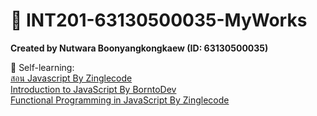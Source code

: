 # 🍱 INT201-63130500035-MyWorks

**Created by Nutwara Boonyangkongkaew (ID: 63130500035)**

🍙 Self-learning: <br>
[สอน Javascript By Zinglecode](https://www.youtube.com/playlist?list=PL_xSQKvnccplgKmdtqizMGRh11witheTM) <br>
[Introduction to JavaScript By BorntoDev](https://academy.borntodev.com/p/introduction-to-javascript) <br>
[Functional Programming in JavaScript By Zinglecode](https://www.youtube.com/playlist?list=PLOgiLP3tCaPUDsXEB-3dGGO3oxGDRMmQe) <br>
